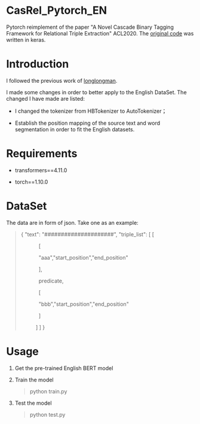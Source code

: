 # CasRel_Pytorch_EN

Pytorch reimplement of the paper "A Novel Cascade Binary Tagging Framework for Relational Triple Extraction" ACL2020. The [original code](https://github.com/weizhepei/CasRel) was written in keras.

# Introduction

I followed the previous work of [longlongman](https://github.com/longlongman/CasRel-pytorch-reimplement).

I made some changes in order to better apply to the English DataSet. The changed I have made are listed:

- I changed the tokenizer from HBTokenizer to AutoTokenizer；

- Establish the position mapping of the source text and word segmentation in order to fit the English datasets.

# Requirements

- transformers==4.11.0

- torch==1.10.0

# DataSet

The data are in form of json. Take one as an example:

> {
>     "text": "#####################",
>     "triple_list": [
>          [
> 
>             [
> 
>             "aaa","start_position","end_position"
> 
>             ],
> 
>             predicate,
> 
>             [
> 
>             "bbb","start_position","end_position"
> 
>             ]
> 
>           ]
>        ]
> }

# Usage

1. Get the pre-trained English BERT model

2. Train the model
   
   > python train.py

3. Test the model
   
   > python test.py
